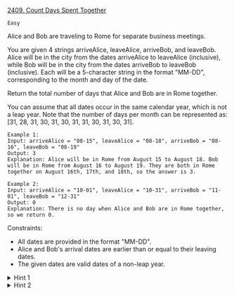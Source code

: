 [2409. Count Days Spent Together](https://leetcode.com/problems/count-days-spent-together/)

`Easy`

Alice and Bob are traveling to Rome for separate business meetings.

You are given 4 strings arriveAlice, leaveAlice, arriveBob, and leaveBob. Alice will be in the city from the dates arriveAlice to leaveAlice (inclusive), while Bob will be in the city from the dates arriveBob to leaveBob (inclusive). Each will be a 5-character string in the format "MM-DD", corresponding to the month and day of the date.

Return the total number of days that Alice and Bob are in Rome together.

You can assume that all dates occur in the same calendar year, which is not a leap year. Note that the number of days per month can be represented as: [31, 28, 31, 30, 31, 30, 31, 31, 30, 31, 30, 31].

```
Example 1:
Input: arriveAlice = "08-15", leaveAlice = "08-18", arriveBob = "08-16", leaveBob = "08-19"
Output: 3
Explanation: Alice will be in Rome from August 15 to August 18. Bob will be in Rome from August 16 to August 19. They are both in Rome together on August 16th, 17th, and 18th, so the answer is 3.

Example 2:
Input: arriveAlice = "10-01", leaveAlice = "10-31", arriveBob = "11-01", leaveBob = "12-31"
Output: 0
Explanation: There is no day when Alice and Bob are in Rome together, so we return 0.
```

Constraints:

- All dates are provided in the format "MM-DD".
- Alice and Bob's arrival dates are earlier than or equal to their leaving dates.
- The given dates are valid dates of a non-leap year.

<details>
<summary>Hint 1</summary>

For a given day, determine if Alice or Bob or both are in Rome.
</details>

<details>
<summary>Hint 2</summary>

Brute force all 365 days for both Alice and Bob.
</details>